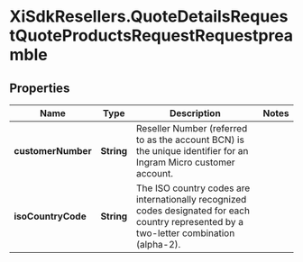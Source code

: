 # XiSdkResellers.QuoteDetailsRequestQuoteProductsRequestRequestpreamble

## Properties

Name | Type | Description | Notes
------------ | ------------- | ------------- | -------------
**customerNumber** | **String** | Reseller Number (referred to as the account BCN) is the unique identifier for an Ingram Micro customer account. | 
**isoCountryCode** | **String** | The ISO country codes are internationally recognized codes designated for each country represented by a two-letter combination (alpha-2). | 



